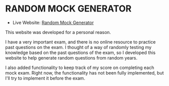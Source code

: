 # RANDOM MOCK GENERATOR
 - Live Website: [Random Mock Generator](https://mock-exam-generator.netlify.app/)

This website was developed for a personal reason. 

I have a very important exam, and there is no online resource to practice past questions on the exam. I thought of a way of randomly testing my knowledge based on the past questions of the exam, so I developed this website to help generate random questions from random years.

I also added functionality to keep track of my score on completing each mock exam. Right now, the functionality has not been fully implemented, but I'll try to implement it before the exam.
